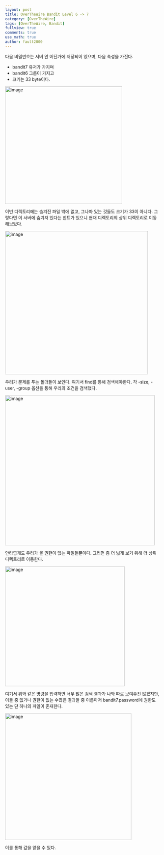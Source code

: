 ```yaml
---
layout: post
title: OverTheWire Bandit Level 6 -> 7
category: [OverTheWire]
tags: [OverTheWire, Bandit]
fullview: true
comments: true
use_math: true
author: fault2000
---
```


다음 비밀번호는 서버 안 어딘가에 저장되어 있으며, 다음 속성을 가진다.

- bandit7 유저가 가지며
- bandit6 그룹이 가지고
- 크기는 33 byte이다.

<img width="381" alt="image" src="https://user-images.githubusercontent.com/73513005/190834470-9d96ce24-cdeb-4128-93af-9cb35481ec34.png">

이번 디렉토리에는 숨겨진 파일 밖에 없고, 그나마 있는 것들도 크기가 33이 아니다. 그렇다면 이 서버에 숨겨져 있다는 힌트가 있으니 현재 디렉토리의 상위 디렉토리로 이동해보았다.  

<img width="465" alt="image" src="https://user-images.githubusercontent.com/73513005/190834508-17820cfd-ac85-4e39-8dea-9c464f6544a0.png">

우리가 문제를 푸는 폴더들이 보인다. 여기서 find를 통해 검색해야한다. 각 -size, -user, -group 옵션을 통해 우리의 조건을 검색했다.  

<img width="487" alt="image" src="https://user-images.githubusercontent.com/73513005/190834601-44bb86fc-f489-4739-ab6a-58cebbe3cff2.png">

안타깝게도 우리가 볼 권한이 없는 파일들뿐이다. 그러면 좀 더 넓게 보기 위해 더 상위 디렉토리로 이동한다.  

<img width="389" alt="image" src="https://user-images.githubusercontent.com/73513005/190834617-16f7f20f-1eb7-4edc-94f5-8c49ae2e236b.png">

여기서 위와 같은 명령을 입력하면 너무 많은 검색 결과가 나와 따로 보여주진 않겠지만, 이들 중 없거나 권한이 없는 수많은 결과들 중 이름마저 bandit7.password에 권한도 있는 단 하나의 파일이 존재한다.  

<img width="411" alt="image" src="https://user-images.githubusercontent.com/73513005/190834755-8bc4e1fa-5676-426c-80e5-b623e72520b3.png">

이를 통해 값을 얻을 수 있다.